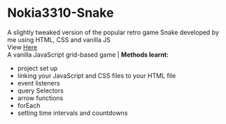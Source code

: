 # Nokia3310-Snake
A slightly tweaked version of the popular retro game Snake developed by me using HTML, CSS and vanilla JS<br>
View <a href="https://vinayak-singh5302.github.io/Nokia3310-Snake/">Here</a>
<br>
A vanilla JavaScript grid-based game | <strong>Methods learnt: </strong><br>
<ul>
  <li>project set up</li>
  <li>linking your JavaScript and CSS files to your HTML file</li>
  <li>event listeners</li>
  <li>query Selectors</li>
  <li>arrow functions</li>
  <li>forEach</li>
  <li>setting time intervals and countdowns</li>
</ul>
  





